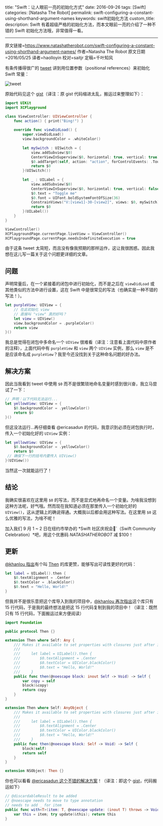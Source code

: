 title: "Swift：让人眼前一亮的初始化方式"
date: 2016-09-26
tags: [Swift]
categories: [Natasha The Robot]
permalink: swift-configuring-a-constant-using-shorthand-argument-names
keywords: swift初始化方法
custom_title: 
description: Swift 有着超级严格的初始化方法，而本文眼前一亮的介绍了一种不错的 Swift 初始化方法哦，非常值得一看。

---
原文链接=https://www.natashatherobot.com/swift-configuring-a-constant-using-shorthand-argument-names/
作者=Natasha The Robot
原文日期=2016/05/25
译者=haolloyin
校对=saitjr
定稿=千叶知风

<!--此处开始正文-->

有条传播得很广的 [tweet](https://twitter.com/nick_skmbo/status/735109452827877377) 讲到用位置参数（positional references）来初始化 Swift 常量：

![tweet](https://img1.doubanio.com/view/photo/large/public/p2367204967.jpg)

原始代码见这个 [gist](https://gist.github.com/erica/4fa60524d9b71bfa9819)（译注：原 gist 代码缩进太乱，搬运过来整理如下）：

```swift
import UIKit
import XCPlayground

class ViewController: UIViewController {
    func action() { print("Bing!") }
    
    override func viewDidLoad() {
        super.viewDidLoad()
        view.backgroundColor = .whiteColor()
        
        let mySwitch : UISwitch = {
            view.addSubview($0)
            CenterViewInSuperview($0, horizontal: true, vertical: true)
            $0.addTarget(self, action: "action", forControlEvents: .TouchUpInside)
            return $0
        }(UISwitch())
        
        let _ : UILabel = {
            view.addSubview($0)
            CenterViewInSuperview($0, horizontal: true, vertical: false)
            $0.text = "Toggle me"
            $0.font = UIFont.boldSystemFontOfSize(36)
            ConstrainViews("V:[view1]-30-[view2]", views: $0, mySwitch)
            return $0
        }(UILabel())
    }
}

ViewController()
XCPlaygroundPage.currentPage.liveView = ViewController()
XCPlaygroundPage.currentPage.needsIndefiniteExecution = true
```

由于这条 tweet 太简短，而且没有像我预期的那样运作，这让我很困惑。因此我想在这儿写一篇关于这个问题更详细的文章。

## 问题

声明常量后，在一个紧接着的闭包中进行初始化，而不是之后在 `viewDidLoad` 或其他类似的方法中进行设置，这在 Swift 中是很常见的写法（也确实是一种不错的写法！）。

```swift
let purpleView: UIView = {
    // 在此初始化 view
    // 直接叫 "view" 真的好吗？
    let view = UIView()
    view.backgroundColor = .purpleColor()
    return view
}()
```

我总是觉得在闭包中多命名一个 `UIView` 很难看（译注：注意看上面代码中原作者的注释），上面代码中有 `purpleView` 和 `view` 两个 `UIView` 实例，那么 `view` 是不是应该命名成 `purpleView`？我至今还没找到关于这种命名问题的好办法。

## 解决方案

因此当我看到 tweet 中使用 `$0` 而不是很繁琐地命名变量时感到很兴奋，我立马尝试了一下：

```swift
// 声明：以下代码无法运行...
let yellowView: UIView = {
    $0.backgroundColor = .yellowColor()
    return $0
}()
```

但这没法运行...再仔细查看 @ericasadun 的代码，我意识到必须在闭包执行时，传入一个初始化好的 `UIView` 实例：

```swift
let yellowView: UIView = {
    $0.backgroundColor = .yellowColor()
    return $0
 // 确保下一行的括号内要传入 UIView()
}(UIView())
```

当然这一次就能运行了！

## 结论

我确实很喜欢在这里用 `$0` 的写法，而不是显式地再命名一个变量。为啥我没想到这种方法呢，好气哦。然而现在我知道必须在那里传入一个初始化好的 `UIView()`，这从逻辑上的确说得通。大概我以后都会用这种写法。在这里用 `$0` 这么优雅的写法，为啥不呢！

加入我们 9 月 1 ~ 2 日在纽约市举办的 *Swift 社区庆祝会🎉`（Swift Community Celebration）*吧，用这个优惠码 *NATASHATHEROBOT* 减 $100！

## 更新

[@khanlou 指出](https://twitter.com/khanlou/status/735500301487198210)有个叫 [Then](https://github.com/devxoul/Then) 的库更赞，能够写出可读性更好的代码：

```swift
let label = UILabel().then {
    $0.textAlignment = .Center
    $0.textColor = .blackColor()
    $0.text = "Hello, World!"
}
```

但我并不是很乐意把这个库导入到我的项目中，[@khanlou 再次指出](https://twitter.com/khanlou/status/735508166746775552)这个库只有 15 行代码，于是我的最终想法是把这 15 行代码复制到我的项目中！（译注：既然只有 15 行代码，下面搬运过来方便阅读）

```swift
import Foundation

public protocol Then {}

extension Then where Self: Any {
    /// Makes it available to set properties with closures just after initializing.
    ///
    ///     let label = UILabel().then {
    ///         $0.textAlignment = .Center
    ///         $0.textColor = UIColor.blackColor()
    ///         $0.text = "Hello, World!"
    ///     }
    public func then(@noescape block: inout Self -> Void) -> Self {
        var copy = self
        block(&copy)
        return copy
    }
}

extension Then where Self: AnyObject {
    /// Makes it available to set properties with closures just after initializing.
    ///
    ///     let label = UILabel().then {
    ///         $0.textAlignment = .Center
    ///         $0.textColor = UIColor.blackColor()
    ///         $0.text = "Hello, World!"
    ///     }
    public func then(@noescape block: Self -> Void) -> Self {
        block(self)
        return self
    }
}

extension NSObject: Then {}
```

你也可以看看 [@ericasadun 这个不错的解决方案](https://twitter.com/ericasadun/status/735520147549487104)！（译注：即这个 [gist](https://gist.github.com/erica/72be2ffe76a569376469c2f2110aee9c)，代码搬运如下）

```swift
// @discardableResult to be added
// @noescape needs to move to type annotation
// needs to add _ for item
public func with<T>(item: T, @noescape update: (inout T) throws -> Void) rethrows -> T {
    var this = item; try update(&this); return this
}
```